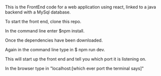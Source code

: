 This is the FrontEnd code for a web application using react, linked to a java backend with a MySql database.

To start the front end, clone this repo.

In the command line enter $npm install.

Once the dependencies have been downloaded.

Again in the command line type in $ npm run dev.

This will start up the front end and tell you which port it is listening on.

In the browser type in "localhost:[which ever port the terminal says]"